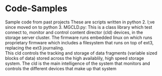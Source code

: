 # Code-Samples
Sample code from past projects
These are scripts written in python 2.  I;ve since moved on to python 3.
MGCLD.py:
This is a class library which test connect to, monitor and control content 
director (cld) devices, in the storage server cluster.
The firmware runs embedded linux on which runs proprietary firmware which includes 
a filesystem that runs on top of ext3, replacing the ext3 journaling.  
This cld controls the tracking and storage of data fragments (variable sized
blocks of data) stored across the high availablily, high speed storage system. 
The cld is the main intelligence of the system that monitors and controls 
the different devices that make up that system


